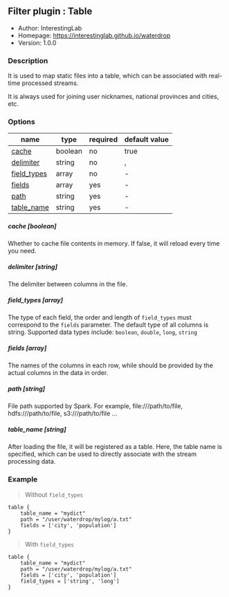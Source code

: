 ## Filter plugin : Table

* Author: InterestingLab
* Homepage: https://interestinglab.github.io/waterdrop
* Version: 1.0.0

### Description

It is used to map static files into a table, which can be associated with real-time processed streams. 

It is always used for joining user nicknames, national provinces and cities, etc.

### Options

| name | type | required | default value |
| --- | --- | --- | --- |
| [cache](#cache-boolean) | boolean | no | true |
| [delimiter](#delimiter-string) | string | no | , |
| [field_types](#field_types-array) | array | no | - |
| [fields](#fields-array) | array | yes | - |
| [path](#path-string) | string | yes | - |
| [table_name](#table_name-string) | string | yes | - |

##### cache [boolean]

Whether to cache file contents in memory. If false, it will reload every time you need.

##### delimiter [string]

The delimiter between columns in the file.

##### field_types [array]

The type of each field, the order and length of `field_types` must correspond to the `fields` parameter. The default type of all columns is string. Supported data types include: `boolean`, `double`, `long`, `string`

##### fields [array]

The names of the columns in each row, while should be provided by the actual columns in the data in order.

##### path [string]


File path supported by Spark. For example, file:///path/to/file, hdfs:///path/to/file, s3:///path/to/file ...

##### table_name [string]

After loading the file, it will be registered as a table. Here, the table name is specified, which can be used to directly associate with the stream processing data.


### Example

> Without `field_types`

```
table {
    table_name = "mydict"
    path = "/user/waterdrop/mylog/a.txt"
    fields = ['city', 'population']
}
```

> With `field_types`

```
table {
    table_name = "mydict"
    path = "/user/waterdrop/mylog/a.txt"
    fields = ['city', 'population']
    field_types = ['string', 'long']
}
```
